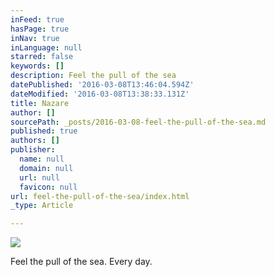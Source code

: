 ```yaml
---
inFeed: true
hasPage: true
inNav: true
inLanguage: null
starred: false
keywords: []
description: Feel the pull of the sea
datePublished: '2016-03-08T13:46:04.594Z'
dateModified: '2016-03-08T13:38:33.131Z'
title: Nazare
author: []
sourcePath: _posts/2016-03-08-feel-the-pull-of-the-sea.md
published: true
authors: []
publisher:
  name: null
  domain: null
  url: null
  favicon: null
url: feel-the-pull-of-the-sea/index.html
_type: Article

---
```

![](https://the-grid-user-content.s3-us-west-2.amazonaws.com/46c42c36-aaf3-4cf5-9316-0f50217e8fb1.jpg)

Feel the pull of the sea. Every day.